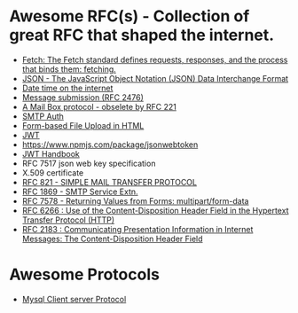 # Awesome RFC(s) - Collection of great RFC that shaped the internet.

* [Fetch: The Fetch standard defines requests, responses, and the process that binds them: fetching.](https://fetch.spec.whatwg.org/)
* [JSON - The JavaScript Object Notation (JSON) Data Interchange Format
](https://tools.ietf.org/html/rfc7159)
* [Date time on the internet](https://tools.ietf.org/html/rfc3339)
* [Message submission (RFC 2476)](https://tools.ietf.org/html/rfc2476)
* [A Mail Box protocol - obselete by RFC 221](https://tools.ietf.org/html/rfc196)
* [SMTP Auth](https://tools.ietf.org/html/rfc2554)
* [Form-based File Upload in HTML](https://tools.ietf.org/html/rfc1867)
* [JWT](https://tools.ietf.org/html/rfc7519)
* https://www.npmjs.com/package/jsonwebtoken
* [JWT Handbook](https://auth0.com/resources/ebooks/jwt-handbook)
* RFC 7517 json web key specification
* X.509 certificate
* [RFC 821 - SIMPLE MAIL TRANSFER PROTOCOL](https://tools.ietf.org/html/rfc821.html)
* [RFC 1869 - SMTP Service Extn.](https://tools.ietf.org/html/rfc1869.html)
* [RFC 7578 - Returning Values from Forms: multipart/form-data](https://tools.ietf.org/html/rfc7578)
* [RFC 6266 : Use of the Content-Disposition Header Field in the Hypertext Transfer Protocol (HTTP)](https://tools.ietf.org/html/rfc6266)
* [RFC 2183 : Communicating Presentation Information in Internet Messages: The Content-Disposition Header Field](https://tools.ietf.org/html/rfc2183)


# Awesome Protocols

* [Mysql Client server Protocol](https://dev.mysql.com/doc/internals/en/client-server-protocol.html)
